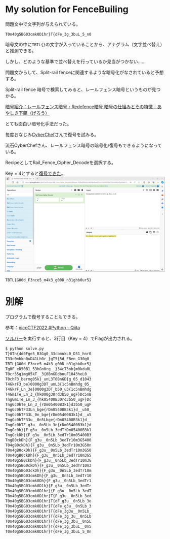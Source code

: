 # My solution for FenceBuiling

問題文中で文字列が与えられている。
```
T0n40g5BG03cmk0D1hr}T{dFe_3g_3buL_5_n0
```

暗号文の中に`TBTL{}`の文字が入っていることから、アナグラム（文字並べ替え）と推測できる。

しかし、どのような基準で並べ替えを行っているか見当がつかない……

問題文からして、Split-rail fenceに関連するような暗号化がなされていると予想する。

Split-rail fence 暗号で検索してみると、レールフェンス暗号というものが見つかる。

[暗号紹介：レールフェンス暗号・Redefence暗号 暗号の仕組みとその特徴｜あやしき下臈（げろう）](https://note.com/ayasiki_gerahu/n/nac665cb5f3c9)

とても面白い暗号化手法だった。

毎度おなじみ[CyberChef](https://gchq.github.io/CyberChef/)さんで復号を試みる。

流石CyberChefさん、レールフェンス暗号の暗号化/復号もできるようになっている。

RecipeとしてRail_Fence_Cipher_Decodeを選択する。

Key = 4とすると[復号できた](https://gchq.github.io/CyberChef/#recipe=Rail_Fence_Cipher_Decode(4,0)&input=VDBuNDBnNUJHMDNjbWswRDFocn1Ue2RGZV8zZ18zYnVMXzVfbjA&ieol=CRLF&oeol=CR)。
![](../assets/decode.png)

```
TBTL{G00d_F3nce5_m4k3_g00D_n31ghb0ur5}
```

# 別解

プログラムで復号することもできる。

参考：[picoCTF2022 #Python - Qiita](https://qiita.com/motimotipurinn/items/776afed34512f64d77c2)

[ソルバー](./solve.c)を実行すると、3行目（Key = 4）でFlagが出力される。
```
$ python solve.py
T}0Tn{4d0Fge5_B3Gg0_33cbmukL0_D51_hnr0
T33c0mbkn0uD41Lh0r_}gT5{5d_FBen_G30g0_
TBTL{G00d_F3nce5_m4k3_g00D_n31ghb0ur5}
Tg0F_eD50B1_53hGn0rg__}34cT3nb{m0kdu0L
T0cr35g}mg05kT__3{0BnGDdbnuF1043heL0__
T0chF3_bermg05k}_unL3T0BnGD{g_05_d1043
T4GkrF3_be}0000g3DT_unL3{1c5nBmhdg_05_
T4GkrF_Ln_3e}0000g3DT_b50_u3{1c5nBmhdg
T4Gm1Te_Ln_3_{hk000g30rd3b50_ugF}Dc5nB
TngGm1Te_Ln_3_{hk05400B30rd3b50_ugF}Dc
TngGc0hTe_Ln_3_{rDm05400B3k1}d3b50_ugF
TngGc0hTF33Ln_bge{rDm05400B3k1}d__u50_
TngGc0hTF33L_0n_bge{rDm05400B3k1}d__u5
TngGc0hTF33u__0n5Lbge{rDm05400B3k1}d__
TngGc0hTF_g3u__0n5Lb_3e{rDm05400B3k1}d
TngGc0h}{F_g3u__0n5Lb_3edTrDm05400B3k1
TngGckDh}{F_g3u__0n5Lb_3edTr10m05400B3
TngB0ckDh}{F_g3u__0n5Lb_3edTr10m3G5400
T04gB0ckDh}{F_g3u__0n5Lb_3edTr10m3G50n
T0n4gB0ckDh}{F_g3u__0n5Lb_3edTr10m3G50
T0n40gB0ckDh}{F_g3u__0n5Lb_3edTr10m3G5
T0n40g5B0ckDh}{F_g3u__0n5Lb_3edTr10m3G
T0n40g5BG0ckDh}{F_g3u__0n5Lb_3edTr10m3
T0n40g5BG03ckDh}{F_g3u__0n5Lb_3edTr10m
T0n40g5BG03cmkDh}{F_g3u__0n5Lb_3edTr10
T0n40g5BG03cmk0Dh}{F_g3u__0n5Lb_3edTr1
T0n40g5BG03cmk0D1h}{F_g3u__0n5Lb_3edTr
T0n40g5BG03cmk0D1hr}{F_g3u__0n5Lb_3edT
T0n40g5BG03cmk0D1hr}T{F_g3u__0n5Lb_3ed
T0n40g5BG03cmk0D1hr}T{dF_g3u__0n5Lb_3e
T0n40g5BG03cmk0D1hr}T{dFe_g3u__0n5Lb_3
T0n40g5BG03cmk0D1hr}T{dFe_3g3u__0n5Lb_
T0n40g5BG03cmk0D1hr}T{dFe_3g_3u__0n5Lb
T0n40g5BG03cmk0D1hr}T{dFe_3g_3bu__0n5L
T0n40g5BG03cmk0D1hr}T{dFe_3g_3buL__0n5
T0n40g5BG03cmk0D1hr}T{dFe_3g_3buL_5_0n
```

